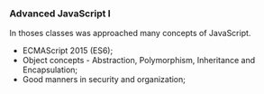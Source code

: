 ### Advanced JavaScript I

In thoses classes was approached many concepts of JavaScript.

* ECMAScript 2015 (ES6);
* Object concepts - Abstraction, Polymorphism, Inheritance and Encapsulation;
* Good manners in security and organization;
